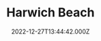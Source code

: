 ---
date: 2022-12-27T13:44:42.000Z
title: Harwich Beach
latitude: 51.94558445987773
longitude: 1.2896677915313195
category: checkin
---